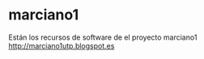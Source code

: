 # marciano1
Están los recursos de software de el proyecto marciano1 http://marciano1utp.blogspot.es
